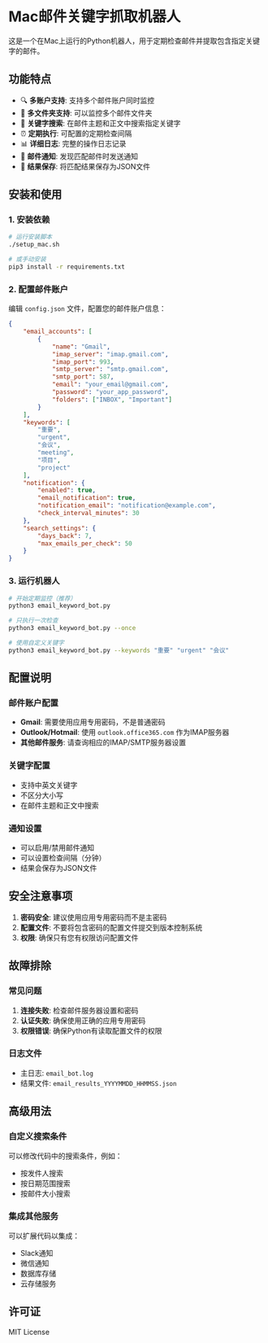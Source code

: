 # Mac邮件关键字抓取机器人

这是一个在Mac上运行的Python机器人，用于定期检查邮件并提取包含指定关键字的邮件。

## 功能特点

- 🔍 **多账户支持**: 支持多个邮件账户同时监控
- 📧 **多文件夹支持**: 可以监控多个邮件文件夹
- 🎯 **关键字搜索**: 在邮件主题和正文中搜索指定关键字
- ⏰ **定期执行**: 可配置的定期检查间隔
- 📊 **详细日志**: 完整的操作日志记录
- 📧 **邮件通知**: 发现匹配邮件时发送通知
- 💾 **结果保存**: 将匹配结果保存为JSON文件

## 安装和使用

### 1. 安装依赖

```bash
# 运行安装脚本
./setup_mac.sh

# 或手动安装
pip3 install -r requirements.txt
```

### 2. 配置邮件账户

编辑 `config.json` 文件，配置您的邮件账户信息：

```json
{
    "email_accounts": [
        {
            "name": "Gmail",
            "imap_server": "imap.gmail.com",
            "imap_port": 993,
            "smtp_server": "smtp.gmail.com",
            "smtp_port": 587,
            "email": "your_email@gmail.com",
            "password": "your_app_password",
            "folders": ["INBOX", "Important"]
        }
    ],
    "keywords": [
        "重要",
        "urgent",
        "会议",
        "meeting",
        "项目",
        "project"
    ],
    "notification": {
        "enabled": true,
        "email_notification": true,
        "notification_email": "notification@example.com",
        "check_interval_minutes": 30
    },
    "search_settings": {
        "days_back": 7,
        "max_emails_per_check": 50
    }
}
```

### 3. 运行机器人

```bash
# 开始定期监控（推荐）
python3 email_keyword_bot.py

# 只执行一次检查
python3 email_keyword_bot.py --once

# 使用自定义关键字
python3 email_keyword_bot.py --keywords "重要" "urgent" "会议"
```

## 配置说明

### 邮件账户配置

- **Gmail**: 需要使用应用专用密码，不是普通密码
- **Outlook/Hotmail**: 使用 `outlook.office365.com` 作为IMAP服务器
- **其他邮件服务**: 请查询相应的IMAP/SMTP服务器设置

### 关键字配置

- 支持中英文关键字
- 不区分大小写
- 在邮件主题和正文中搜索

### 通知设置

- 可以启用/禁用邮件通知
- 可以设置检查间隔（分钟）
- 结果会保存为JSON文件

## 安全注意事项

1. **密码安全**: 建议使用应用专用密码而不是主密码
2. **配置文件**: 不要将包含密码的配置文件提交到版本控制系统
3. **权限**: 确保只有您有权限访问配置文件

## 故障排除

### 常见问题

1. **连接失败**: 检查邮件服务器设置和密码
2. **认证失败**: 确保使用正确的应用专用密码
3. **权限错误**: 确保Python有读取配置文件的权限

### 日志文件

- 主日志: `email_bot.log`
- 结果文件: `email_results_YYYYMMDD_HHMMSS.json`

## 高级用法

### 自定义搜索条件

可以修改代码中的搜索条件，例如：
- 按发件人搜索
- 按日期范围搜索
- 按邮件大小搜索

### 集成其他服务

可以扩展代码以集成：
- Slack通知
- 微信通知
- 数据库存储
- 云存储服务

## 许可证

MIT License